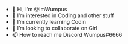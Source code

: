 - 👋 Hi, I’m @ImWumpus
- 👀 I’m interested in Coding and other stuff
- 🌱 I’m currently learning Codin
- 💞️ I’m looking to collaborate on Girl
- 📫 How to reach me Discord Wumpus#6666

<!---
ImWumpus/ImWumpus is a ✨ special ✨ repository because its `README.md` (this file) appears on your GitHub profile.
You can click the Preview link to take a look at your changes.
--->
